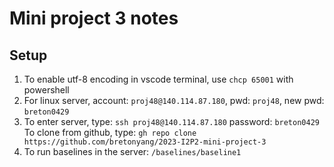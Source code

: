 # Mini project 3 notes

## Setup

1. To enable utf-8 encoding in vscode terminal, use `chcp 65001` with powershell
2. For linux server, account: `proj48@140.114.87.180`, pwd: `proj48`, new pwd: `breton0429`
3. To enter server, type: `ssh proj48@140.114.87.180`
   password: `breton0429`
   To clone from github, type: `gh repo clone https://github.com/bretonyang/2023-I2P2-mini-project-3`
4. To run baselines in the server: `/baselines/baseline1`
